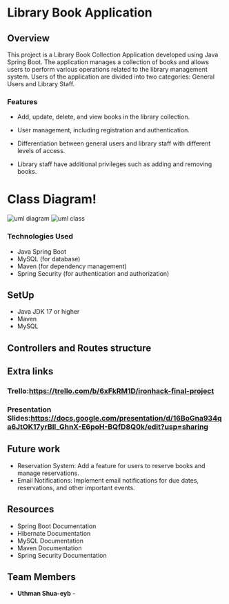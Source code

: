 # Library Book Application

## Overview

This project is a Library Book Collection Application developed using Java Spring Boot. The application manages a collection of books and allows users to perform various operations related to the library management system. Users of the application are divided into two categories: General Users and Library Staff.

### Features

* Add, update, delete, and view books in the library collection.

* User management, including registration and authentication.

* Differentiation between general users and library staff with different levels of access.

* Library staff have additional privileges such as adding and removing books.

# Class Diagram!
![uml diagram](https://github.com/user-attachments/assets/4607dfee-a15b-4389-9957-8b23a0fbcf11)
![uml class](https://github.com/user-attachments/assets/036bc893-d096-4f14-b8e2-822d73166d93)






###  Technologies Used

* Java Spring Boot
* MySQL (for database)
* Maven (for dependency management)
* Spring Security (for authentication and authorization)

## SetUp

* Java JDK 17 or higher
* Maven
* MySQL

## Controllers and Routes structure


## Extra links

### Trello:https://trello.com/b/6xFkRM1D/ironhack-final-project


### Presentation Slides:https://docs.google.com/presentation/d/16BoGna934qa6JtOK17yrBIl_GhnX-E6poH-BQfD8Q0k/edit?usp=sharing

## Future work

* Reservation System: Add a feature for users to reserve books and manage reservations.
* Email Notifications: Implement email notifications for due dates, reservations, and other important events.

## Resources

* Spring Boot Documentation
* Hibernate Documentation
* MySQL Documentation
* Maven Documentation
* Spring Security Documentation



## Team Members

* **Uthman Shua-eyb** - 




